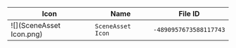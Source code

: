 | Icon | Name | File ID |
| ---  | ---  | ---     |
| ![](SceneAsset Icon.png) | `SceneAsset Icon` | `-4890957673588117743` |
